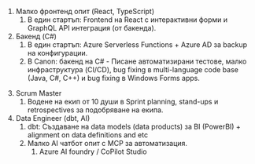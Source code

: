 1) Малко фронтенд опит (React, TypeScript)
	1) В един стартъп: Frontend на React с интерактивни форми и GraphQL API интеграция (от бакенда).
2) Бакенд (C#)
	1) В един стартъп: Azure Serverless Functions + Azure AD за backup на конфигурации.
	2) В Canon: бакенд на C# - Писане автоматизирани тестове, малко инфраструктура (CI/CD), bug fixing в multi-language code base (Java, C#, C++) и bug fixing в Windows Forms apps.
3. Scrum Master
	1. Водене на екип от 10 души в Sprint planning, stand-ups и retrospectives за подобряване на екипа.
4. Data Engineer (dbt, AI)
	1. dbt: Създаване на data models (data products) за BI (PowerBI) + alignment on data definitions and etc
	2. Малко AI чатбот опит с MCP за автоматизация.
		1. Azure AI foundry / CoPilot Studio